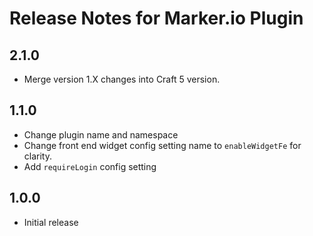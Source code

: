 # Release Notes for Marker.io Plugin

## 2.1.0

- Merge version 1.X changes into Craft 5 version.

## 1.1.0

- Change plugin name and namespace
- Change front end widget config setting name to `enableWidgetFe` for clarity.
- Add `requireLogin` config setting

## 1.0.0
- Initial release

